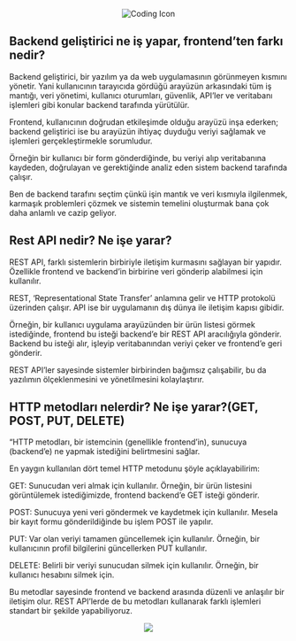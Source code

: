 <p align="center">
  <img src="https://img.icons8.com/external-flaticons-lineal-color-flat-icons/64/000000/external-coding-web-development-flaticons-lineal-color-flat-icons.png" alt="Coding Icon" />
</p>

## Backend geliştirici ne iş yapar, frontend’ten farkı nedir?
Backend geliştirici, bir yazılım ya da web uygulamasının görünmeyen kısmını yönetir. Yani kullanıcının tarayıcıda gördüğü arayüzün arkasındaki tüm iş mantığı, veri yönetimi, kullanıcı oturumları, güvenlik, API’ler ve veritabanı işlemleri gibi konular backend tarafında yürütülür.

Frontend, kullanıcının doğrudan etkileşimde olduğu arayüzü inşa ederken; backend geliştirici ise bu arayüzün ihtiyaç duyduğu veriyi sağlamak ve işlemleri gerçekleştirmekle sorumludur.

Örneğin bir kullanıcı bir form gönderdiğinde, bu veriyi alıp veritabanına kaydeden, doğrulayan ve gerektiğinde analiz eden sistem backend tarafında çalışır.

Ben de backend tarafını seçtim çünkü işin mantık ve veri kısmıyla ilgilenmek, karmaşık problemleri çözmek ve sistemin temelini oluşturmak bana çok daha anlamlı ve cazip geliyor.

## Rest API nedir? Ne işe yarar?
REST API, farklı sistemlerin birbiriyle iletişim kurmasını sağlayan bir yapıdır. Özellikle frontend ve backend’in birbirine veri gönderip alabilmesi için kullanılır.

REST, ‘Representational State Transfer’ anlamına gelir ve HTTP protokolü üzerinden çalışır. API ise bir uygulamanın dış dünya ile iletişim kapısı gibidir.

Örneğin, bir kullanıcı uygulama arayüzünden bir ürün listesi görmek istediğinde, frontend bu isteği backend’e bir REST API aracılığıyla gönderir. Backend bu isteği alır, işleyip veritabanından veriyi çeker ve frontend’e geri gönderir.

REST API’ler sayesinde sistemler birbirinden bağımsız çalışabilir, bu da yazılımın ölçeklenmesini ve yönetilmesini kolaylaştırır.

## HTTP metodları nelerdir? Ne işe yarar?(GET, POST, PUT, DELETE)

“HTTP metodları, bir istemcinin (genellikle frontend’in), sunucuya (backend’e) ne yapmak istediğini belirtmesini sağlar.

En yaygın kullanılan dört temel HTTP metodunu şöyle açıklayabilirim:

GET: Sunucudan veri almak için kullanılır. Örneğin, bir ürün listesini görüntülemek istediğimizde, frontend backend’e GET isteği gönderir.

POST: Sunucuya yeni veri göndermek ve kaydetmek için kullanılır. Mesela bir kayıt formu gönderildiğinde bu işlem POST ile yapılır.

PUT: Var olan veriyi tamamen güncellemek için kullanılır. Örneğin, bir kullanıcının profil bilgilerini güncellerken PUT kullanılır.

DELETE: Belirli bir veriyi sunucudan silmek için kullanılır. Örneğin, bir kullanıcı hesabını silmek için.

Bu metodlar sayesinde frontend ve backend arasında düzenli ve anlaşılır bir iletişim olur. REST API’lerde de bu metodları kullanarak farklı işlemleri standart bir şekilde yapabiliyoruz.
<p align="center">
  <img src="https://capsule-render.vercel.app/api?type=waving&color=0:0f2027,50:203a43,100:2c5364&height=200&section=footer&text=Thanks%20for%20visiting!%20🚀&fontSize=30&fontColor=ffffff" />
</p>

